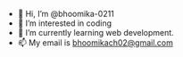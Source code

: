 - 👋 Hi, I’m @bhoomika-0211
- 👀 I’m interested in coding
- 🌱 I’m currently learning web development.
- 📫 My email is bhoomikach02@gmail.com

<!---
bhoomika-0211/bhoomika-0211 is a ✨ special ✨ repository because its `README.md` (this file) appears on your GitHub profile.
You can click the Preview link to take a look at your changes.
--->
